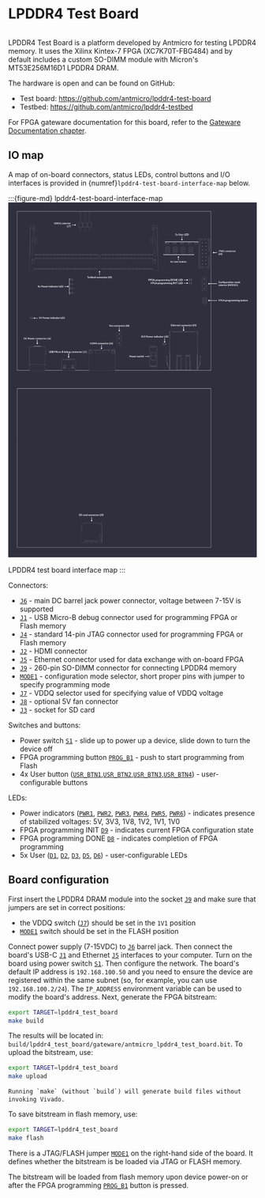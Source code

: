 # LPDDR4 Test Board

```{image} images/lpddr4-test-board.jpg
```

LPDDR4 Test Board is a platform developed by Antmicro for testing LPDDR4 memory.
It uses the Xilinx Kintex-7 FPGA (XC7K70T-FBG484) and by default includes a custom SO-DIMM module with Micron's MT53E256M16D1 LPDDR4 DRAM.

The hardware is open and can be found on GitHub:

- Test board: <https://github.com/antmicro/lpddr4-test-board>
- Testbed: <https://github.com/antmicro/lpddr4-testbed>

For FPGA gateware documentation for this board, refer to the [Gateware Documentation chapter](build/lpddr4_test_board/documentation/index.rst).

## IO map

A map of on-board connectors, status LEDs, control buttons and I/O interfaces is provided in {numref}`lpddr4-test-board-interface-map` below.

:::{figure-md} lpddr4-test-board-interface-map
![LPDDR4 test board interface map](images/lpddr4-test-board-descriptions.png)

LPDDR4 test board interface map
:::

Connectors:

* [`J6`](#lpddr4-test-board_J6) - main DC barrel jack power connector, voltage between 7-15V is supported
* [`J1`](#lpddr4-test-board_J1) - USB Micro-B debug connector used for programming FPGA or Flash memory
* [`J4`](#lpddr4-test-board_J4) - standard 14-pin JTAG connector used for programming FPGA or Flash memory
* [`J2`](#lpddr4-test-board_J2) - HDMI connector
* [`J5`](#lpddr4-test-board_J5) - Ethernet connector used for data exchange with on-board FPGA
* [`J9`](#lpddr4-test-board_J9) - 260-pin SO-DIMM connector for connecting LPDDR4 memory
* [`MODE1`](#lpddr4-test-board_MODE1) - configuration mode selector, short proper pins with jumper to specify programming mode
* [`J7`](#lpddr4-test-board_J7) - VDDQ selector used for specifying value of VDDQ voltage
* [`J8`](#lpddr4-test-board_J8) - optional 5V fan connector
* [`J3`](#lpddr4-test-board_J3) - socket for SD card

Switches and buttons:

* Power switch [`S1`](#lpddr4-test-board_S1) - slide up to power up a device, slide down to turn the device off
* FPGA programming button [`PROG_B1`](#lpddr4-test-board_PROG_B1) - push to start programming from Flash
* 4x User button ([`USR_BTN1`](#lpddr4-test-board_USR_BTN1),[`USR_BTN2`](#lpddr4-test-board_USR_BTN2),[`USR_BTN3`](#lpddr4-test-board_USR_BTN3),[`USR_BTN4`](#lpddr4-test-board_USR_BTN4)) - user-configurable buttons

LEDs:
* Power indicators ([`PWR1`](#lpddr4-test-board_PWR1), [`PWR2`](#lpddr4-test-board_PWR2), [`PWR3`](#lpddr4-test-board_PWR3), [`PWR4`](#lpddr4-test-board_PWR4), [`PWR5`](#lpddr4-test-board_PWR5), [`PWR6`](#lpddr4-test-board_PWR6)) - indicates presence of stabilized voltages: 5V, 3V3, 1V8, 1V2, 1V1, 1V0
* FPGA programming INIT [`D9`](#lpddr4-test-board_D9) - indicates current FPGA configuration state
* FPGA programming DONE [`D8`](#lpddr4-test-board_D8) - indicates completion of FPGA programming
* 5x User ([`D1`](#lpddr4-test-board_D1), [`D2`](#lpddr4-test-board_D2), [`D3`](#lpddr4-test-board_D3), [`D5`](#lpddr4-test-board_D5), [`D6`](#lpddr4-test-board_D6)) - user-configurable LEDs

## Board configuration

First insert the LPDDR4 DRAM module into the socket [`J9`](#lpddr4-test-board_J9) and make sure that jumpers are set in correct positions:

* the VDDQ switch ([`J7`](#lpddr4-test-board_J7)) should be set in the `1V1` position
* [`MODE1`](#lpddr4-test-board_MODE1) switch should be set in the FLASH position

Connect power supply (7-15VDC) to [`J6`](#lpddr4-test-board_J6) barrel jack.
Then connect the board's USB-C [`J1`](#lpddr4-test-board_J1) and Ethernet [`J5`](#lpddr4-test-board_J5) interfaces to your computer.
Turn on the board using power switch [`S1`](#lpddr4-test-board_S1).
Then configure the network.
The board's default IP address is `192.168.100.50` and you need to ensure the device are registered within the same subnet (so, for example, you can use `192.168.100.2/24`).
The `IP_ADDRESS` environment variable can be used to modify the board's address.
Next, generate the FPGA bitstream:

```sh
export TARGET=lpddr4_test_board
make build
```

The results will be located in: `build/lpddr4_test_board/gateware/antmicro_lpddr4_test_board.bit`. 
To upload the bitstream, use:

```sh
export TARGET=lpddr4_test_board
make upload
```

```{note}
Running `make` (without `build`) will generate build files without invoking Vivado.
```

To save bitstream in flash memory, use:

```sh
export TARGET=lpddr4_test_board
make flash
```

There is a JTAG/FLASH jumper [`MODE1`](#lpddr4-test-board_MODE1) on the right-hand side of the board.
It defines whether the bitstream is be loaded via JTAG or FLASH memory.

The bitstream will be loaded from flash memory upon device power-on or after the FPGA programming [`PROG_B1`](#lpddr4-test-board_PROG_B1) button is pressed.

